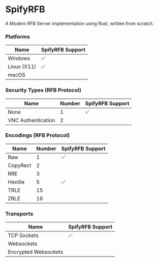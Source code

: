 # SpifyRFB
A Modern RFB Server implementation using Rust, written from scratch.

### Platforms

| Name                       | SpifyRFB Support |
|----------------------------|--------------|
| Windows                    | ✅            |
| Linux (X11)                | ✅            |
| macOS                      |              |

### Security Types (RFB Protocol)

|Name               |Number      | SpifyRFB Support |
|-------------------|------------|--------------|
|None               |          1 |           ✅ |
|VNC Authentication |          2 |              |

### Encodings (RFB Protocol)

| Name     | Number | SpifyRFB Support | 
|----------|--------|--------------|
| Raw      | 1      |        ✅     |
| CopyRect | 2      |              |
| RRE      | 3      |              |
| Hextile  | 5      |        ✅      |
| TRLE     | 15     |              | 
| ZRLE     | 16     |              |


### Transports

| Name                       | SpifyRFB Support |
|----------------------------|--------------|
| TCP Sockets                | ✅            |
| Websockets                 |              |
| Encrypted Websockets       |              |
